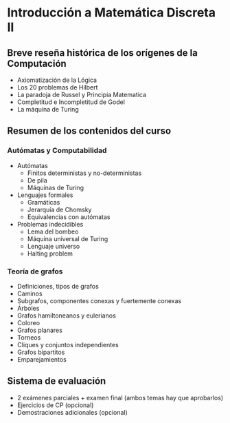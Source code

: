 # Introducción a Matemática Discreta II

## Breve reseña histórica de los orígenes de la Computación

- Axiomatización de la Lógica
- Los 20 problemas de Hilbert
- La paradoja de Russel y Principia Matematica
- Completitud e Incompletitud de Godel
- La máquina de Turing

## Resumen de los contenidos del curso

### Autómatas y Computabilidad

- Autómatas
  - Finitos deterministas y no-deterministas
  - De pila
  - Máquinas de Turing
- Lenguajes formales
  - Gramáticas 
  - Jerarquía de Chomsky
  - Equivalencias con autómatas
- Problemas indecidibles
  - Lema del bombeo
  - Máquina universal de Turing
  - Lenguaje universo
  - Halting problem

 ### Teoría de grafos

- Definiciones, tipos de grafos
- Caminos
- Subgrafos, componentes conexas y fuertemente conexas
- Árboles
- Grafos hamiltoneanos y eulerianos
- Coloreo
- Grafos planares
- Torneos
- Cliques y conjuntos independientes
- Grafos bipartitos
- Emparejamientos

## Sistema de evaluación

- 2 exámenes parciales + examen final (ambos temas hay que aprobarlos)
- Ejercicios de CP (opcional)
- Demostraciones adicionales (opcional)
